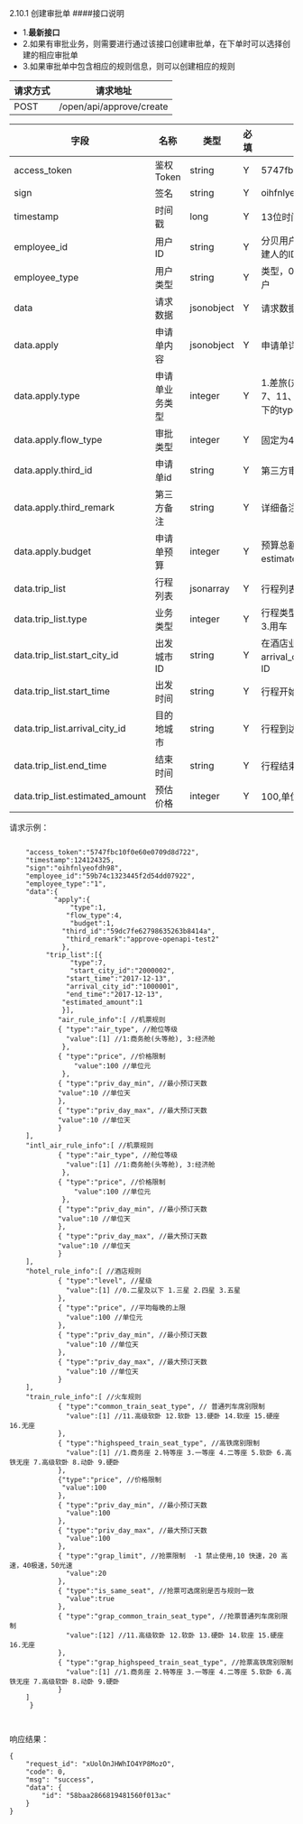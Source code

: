 2.10.1 创建审批单
####接口说明
- 1.**最新接口**
- 2.如果有审批业务，则需要进行通过该接口创建审批单，在下单时可以选择创建的相应审批单
- 3.如果审批单中包含相应的规则信息，则可以创建相应的规则


| 请求方式 | 请求地址 |
| --- | --- |
| POST | /open/api/approve/create |

| 字段 | 名称 | 类型 | 必填 | 描述 |
| --- | --- | --- | --- | --- |
| access\_token | 鉴权Token | string | Y | 5747fbc10f0e60e0709d8d722 |
| sign | 签名 | string | Y | oihfnlyeofdh98 |
| timestamp | 时间戳 | long | Y | 13位时间戳  1241243250000 |
| employee\_id | 用户ID | string | Y | 分贝用户id或者第三方用户id,为创建人的ID|
| employee\_type | 用户类型 | string | Y |  类型，0为分贝用户，1为第三方用户 |
| data |  请求数据 | jsonobject | Y |请求数据
| data.apply | 申请单内容 | jsonobject | Y|申请单详细内容
| data.apply.type| 申请单业务类型 | integer | Y | 1.差旅\(对应trip\_list下的type值为7、11、15\) 2.用车\(对应trip\_list下的type值为3\) 3.采购 |
| data.apply.flow\_type | 审批类型 | integer | Y | 固定为4 |
| data.apply.third\_id | 申请单id | string | Y | 第三方审批单id |
| data.apply.third\_remark | 第三方备注 | string | Y |详细备注信息
| data.apply.budget | 申请单预算 | integer | Y | 预算总额\(为trip\_list中estimated\_amount的总和 \) |
| data.trip\_list | 行程列表 | jsonarray | Y | 行程列表 |
| data.trip\_list.type | 业务类型 | integer | Y | 行程类型 7.机票 11.酒店 15.火车 3.用车 |
| data.trip\_list.start\_city\_id | 出发城市ID | string | Y | 在酒店业务中，start_city_id和arrival_city_id都传入目的地城市ID|
| data.trip\_list.start\_time | 出发时间 | string | Y | 行程开始日期 2017-12-13
| data.trip\_list.arrival\_city\_id | 目的地城市 | string | Y | 行程到达城市ID |
| data.trip\_list.end\_time | 结束时间 | string | Y | 行程结束日期 2017-12-23
| data.trip\_list.estimated\_amount | 预估价格 | integer | Y | 100,单位分 |





请求示例：

```

    "access_token":"5747fbc10f0e60e0709d8d722",
    "timestamp":124124325,
    "sign":"oihfnlyeofdh98",
    "employee_id":"59b74c1323445f2d54dd07922",
    "employee_type":"1",
    "data":{            
           "apply":{
               "type":1,
              "flow_type":4, 
               "budget":1,
             "third_id":"59dc7fe62798635263b8414a",
              "third_remark":"approve-openapi-test2"
             },
         "trip_list":[{
               "type":7,  
               "start_city_id":"2000002",        
              "start_time":"2017-12-13",
              "arrival_city_id":"1000001",
              "end_time":"2017-12-13",
             "estimated_amount":1
             }],
            "air_rule_info":[ //机票规则
			{ "type":"air_type", //舱位等级
			  "value":[1] //1:商务舱(头等舱), 3:经济舱
		 	 },
		  	{ "type":"price", //价格限制
				"value":100 //单位元
		 	 },
		  	{ "type":"priv_day_min", //最小预订天数
			"value":10 //单位天
		  	},
		 	{ "type":"priv_day_max", //最大预订天数
			"value":10 //单位天
		  	}
	],
	"intl_air_rule_info":[ //机票规则
			{ "type":"air_type", //舱位等级
			  "value":[1] //1:商务舱(头等舱), 3:经济舱
		 	 },
		  	{ "type":"price", //价格限制
				"value":100 //单位元
		 	 },
		  	{ "type":"priv_day_min", //最小预订天数
			"value":10 //单位天
		  	},
		 	{ "type":"priv_day_max", //最大预订天数
			"value":10 //单位天
		  	}
	],
	"hotel_rule_info":[ //酒店规则
			{ "type":"level", //星级
			  "value":[1] //0.二星及以下 1.三星 2.四星 3.五星
			},
			{ "type":"price", //平均每晚的上限
			  "value":100 //单位元
			},
			{ "type":"priv_day_min", //最小预订天数
			  "value":10 //单位天
			},
			{ "type":"priv_day_max", //最大预订天数
			  "value":10 //单位天
			}
	],
	"train_rule_info":[ //火车规则
    		{ "type":"common_train_seat_type", // 普通列车席别限制
    		  "value":[1] //11.高级软卧 12.软卧 13.硬卧 14.软座 15.硬座 16.无座
    		},
    		{ "type":"highspeed_train_seat_type", //高铁席别限制
    		  "value":[1] //1.商务座 2.特等座 3.一等座 4.二等座 5.软卧 6.高铁无座 7.高级软卧 8.动卧 9.硬卧
    		},
    		{"type":"price", //价格限制
    		 "value":100
    		},
    		{ "type":"priv_day_min", //最小预订天数
    		  "value":100
    		},
    		{ "type":"priv_day_max", //最大预订天数
    		  "value":100
    		},
    		{ "type":"grap_limit", //抢票限制  -1 禁止使用,10 快速，20 高速，40极速，50光速
    		  "value":20
    		},
    		{ "type":"is_same_seat", //抢票可选席别是否与规则一致
    		  "value":true
    		},
    		{ "type":"grap_common_train_seat_type", //抢票普通列车席别限制
    		  "value":[12] //11.高级软卧 12.软卧 13.硬卧 14.软座 15.硬座 16.无座
    		},
    		{ "type":"grap_highspeed_train_seat_type", //抢票高铁席别限制
    		  "value":[1] //1.商务座 2.特等座 3.一等座 4.二等座 5.软卧 6.高铁无座 7.高级软卧 8.动卧 9.硬卧
    		}
	]
     }



```

响应结果：

```
{
    "request_id": "xUolOnJHWhIO4YP8MozO",
    "code": 0,
    "msg": "success",
    "data": {
        "id": "58baa2866819481560f013ac"
    }
}
```



